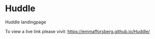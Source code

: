 # Huddle
Huddle landingpage

To view a live link please vivit:  https://emmafforsberg.github.io/Huddle/
